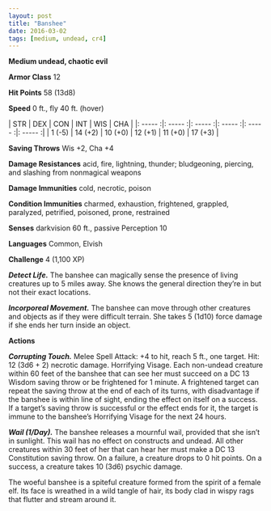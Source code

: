 ```yaml
---
layout: post
title: "Banshee"
date: 2016-03-02
tags: [medium, undead, cr4]
---
```


**Medium undead, chaotic evil**

**Armor Class** 12

**Hit Points** 58 (13d8)

**Speed** 0 ft., fly 40 ft. (hover)

|   STR   |   DEX   |   CON   |   INT   |   WIS   |   CHA   |
|: ----- :|: ----- :|: ----- :|: ----- :|: ----- :|: ----- :|
| 1 (-5) | 14 (+2) | 10 (+0) | 12 (+1) | 11 (+0) | 17 (+3) |

**Saving Throws** Wis +2, Cha +4

**Damage Resistances** acid, fire, lightning, thunder; bludgeoning, piercing, and slashing from nonmagical weapons

**Damage Immunities** cold, necrotic, poison

**Condition Immunities** charmed, exhaustion, frightened, grappled, paralyzed, petrified, poisoned, prone, restrained

**Senses** darkvision 60 ft., passive Perception 10

**Languages** Common, Elvish

**Challenge** 4 (1,100 XP)

***Detect Life.*** The banshee can magically sense the presence of living creatures up to 5 miles away. She knows the general
direction they’re in but not their exact locations. 

***Incorporeal Movement.*** The banshee can move through other creatures and objects as if they were difficult terrain. She takes 5 (1d10) force damage if she ends her turn inside an object.

**Actions**

***Corrupting Touch.*** Melee Spell Attack: +4 to hit, reach 5 ft., one target. Hit: 12 (3d6 + 2) necrotic damage.
Horrifying Visage. Each non-undead creature within 60 feet of the banshee that can see her must succeed on a DC 13 Wisdom saving throw or be frightened for 1 minute. A frightened target can repeat the saving throw at the end of each of its turns, with disadvantage if the banshee is within line of sight, ending the effect on itself on a success. If a target’s saving throw is successful or the effect ends for it, the target is immune to the banshee’s Horrifying Visage for the next 24 hours.

***Wail (1/Day).*** The banshee releases a mournful wail, provided that she isn’t in sunlight. This wail has no effect on constructs and undead. All other creatures within 30 feet of her that can hear her must make a DC 13 Constitution saving throw. On a failure, a creature drops to 0 hit points. On a success, a creature takes 10 (3d6) psychic damage.

The woeful banshee is a spiteful creature formed from the spirit of a female elf. Its face is wreathed in a wild tangle of hair, its body clad in wispy rags that flutter and stream around it.
